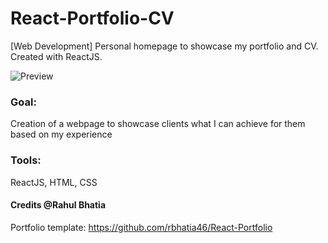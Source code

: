# React-Portfolio-CV
[Web Development] Personal homepage to showcase my portfolio and CV. Created with ReactJS.

![Preview](https://i.ibb.co/P9jnzsF/portfolio.png)
### Goal: 
Creation of a webpage to showcase clients what I can achieve for them based on my experience
### Tools: 
ReactJS, HTML, CSS



#### Credits @Rahul Bhatia
Portfolio template: https://github.com/rbhatia46/React-Portfolio
